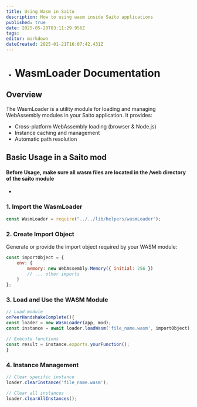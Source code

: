 ```yaml
---
title: Using Wasm in Saito
description: How to using wasm inside Saito applications
published: true
date: 2025-05-20T03:11:29.956Z
tags: 
editor: markdown
dateCreated: 2025-01-21T16:07:42.431Z
---
```


- # WasmLoader Documentation

## Overview
The WasmLoader is a utility module for loading and managing WebAssembly modules in your Saito application. It provides:
- Cross-platform WebAssembly loading (browser & Node.js)
- Instance caching and management
- Automatic path resolution

## Basic Usage in a Saito mod

####  Before Usage, make sure all wasm files are located in the /web directory of the saito module 
*

### 1. Import the WasmLoader
```js
const WasmLoader = require("../../lib/helpers/wasmLoader");
```

### 2. Create Import Object

Generate or provide the import object required by your WASM module:

```js
const importObject = {
    env: {
        memory: new WebAssembly.Memory({ initial: 256 })
        // ... other imports
    }
};
```

### 3. Load and Use the WASM Module

```js
// Load module
onPeerHandshakeComplete(){
const loader = new WasmLoader(app, mod);
const instance = await loader.loadWasm('file_name.wasm', importObject);

// Execute functions
const result = instance.exports.yourFunction();
}
```



### 4. Instance Management

```js
// Clear specific instance
loader.clearInstance('file_name.wasm');

// Clear all instances
loader.clearAllInstances();
```








